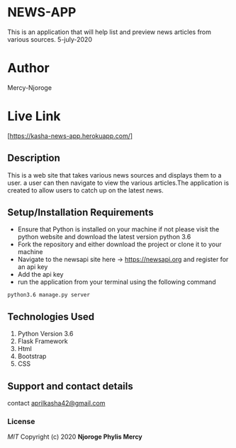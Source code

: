 # NEWS-APP
This is an application that will help list and preview news articles from various sources. 5-july-2020

# Author
Mercy-Njoroge

# Live Link
[https://kasha-news-app.herokuapp.com/]

## Description
This is a web site that takes various news sources and displays them to a user. a user can then navigate to view the various articles.The application is created to allow users to catch up on the latest news.

## Setup/Installation Requirements
* Ensure that Python is installed on your machine if not please visit the python website and download the latest version python 3.6
* Fork the repository and either download the project or clone it to your machine
* Navigate to the newsapi site here -> https://newsapi.org and register for an api key
* Add the api key 
* run the application from your terminal using the following command
```
python3.6 manage.py server
```

## Technologies Used
1. Python Version 3.6
2. Flask Framework
3. Html
4. Bootstrap
5. CSS

## Support and contact details
contact aprilkasha42@gmail.com

### License
*MIT*
Copyright (c) 2020 **Njoroge Phylis Mercy**
